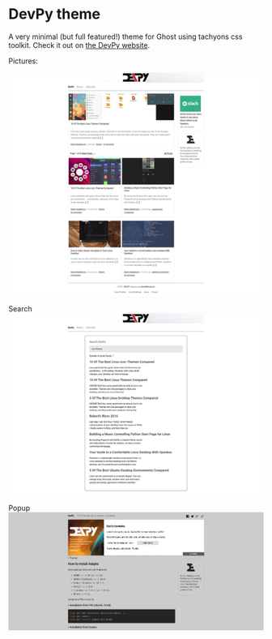 # DevPy theme

A very minimal (but full featured!) theme for Ghost using tachyons css toolkit.
Check it out on [the DevPy website](http://DevPy.me).

Pictures:

![](https://raw.githubusercontent.com/devpytech/theme/master/devpy2.png)

Search
![](https://raw.githubusercontent.com/devpytech/theme/master/devpy1.png)

Popup
![](https://raw.githubusercontent.com/devpytech/theme/master/devpy3.png)
